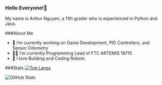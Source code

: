 ### Hello Everyone!👋
My name is Arthur Nguyen, a 11th grader who is experienced in Python and Java.

###About Me
- 🔭 I’m currently working on Game Development, PID Controllers, and Sensor Odometry
- 👨‍💻 I'm currently Programming Lead of FTC ARTEMIS 18715
- 🤖 I love Building and Coding Robots

###Stats
[![Top Langs](https://github-readme-stats.vercel.app/api/top-langs/?username=BoostedBanobro&layout=compact)](https://github.com/BoostedBanobro/github-readme-stats)


![GitHub Stats](https://github-readme-stats.vercel.app/api?username=BoostedBanobro&theme=tokyonight)

